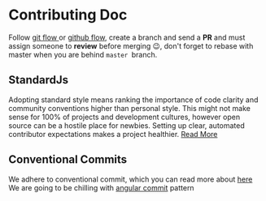 # Contributing Doc
Follow [git flow ](https://github.com/nvie/gitflow) or [github flow](https://guides.github.com/introduction/flow/), create a branch and send a **PR** and must assign someone to **review** before merging 😉, don't forget to rebase with master when you are behind `master `branch.

## StandardJs
Adopting standard style means ranking the importance of code clarity and community conventions higher than personal style. This might not make sense for 100% of projects and development cultures, however open source can be a hostile place for newbies. Setting up clear, automated contributor expectations makes a project healthier. 
[Read More](https://standardjs.com/) 

## Conventional Commits
We adhere to conventional commit, which you can read more about [here](https://conventionalcommits.org/) 
We are going to be chilling with [angular commit](https://github.com/angular/angular/blob/master/CONTRIBUTING.md#commit) pattern 


